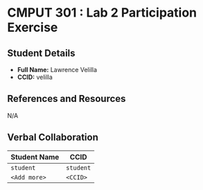 # CMPUT 301 : Lab 2 Participation Exercise

## Student Details

- **Full Name:** Lawrence Velilla
- **CCID:** velilla

## References and Resources

N/A

## Verbal Collaboration

| Student Name | CCID      |
| ------------ | --------- |
| `student`    | `student` |
| `<Add more>` | `<CCID>`  |
